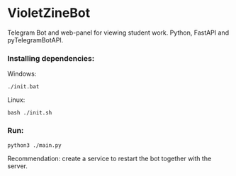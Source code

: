 # VioletZineBot
Telegram Bot and web-panel for viewing student work.
Python, FastAPI and pyTelegramBotAPI.

### Installing dependencies:
Windows: 
```Shell
./init.bat
```

Linux:
```Shell
bash ./init.sh
```

### Run:
```Shell
python3 ./main.py
```

Recommendation: create a service to restart the bot together with the server.
